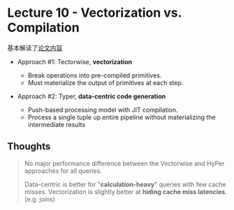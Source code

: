 # Lecture 10 - Vectorization vs. Compilation

基本解读了[论文内容](Compiled_Vectorized_Queries.md)

- Approach #1: Tectorwise, **vectorization**
  - Break operations into pre-compiled primitives.
  - Must materialize the output of primitives at each step.

- Approach #2: Typer, **data-centric code generation**
  - Push-based processing model with JIT compilation.
  - Process a single tuple up entire pipeline without 
materializing the intermediate results

## Thoughts

> No major performance difference between the Vectorwise and HyPer approaches for all queries.
>
> Data-centric is better for "**calculation-heavy**" queries with few cache misses.
> Vectorization is slightly better at **hiding cache miss latencies**. (e.g. joins)
